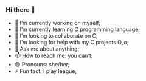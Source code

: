 ### Hi there 👋

<!--
**sphhh/sphhh** is a ✨ _special_ ✨ repository because its `README.md` (this file) appears on your GitHub profile.

Here are some ideas to get you started:
-->
- 🔭 I’m currently working on myself;
- 🌱 I’m currently learning C programming language;
- 👯 I’m looking to collaborate on C;
- 🤔 I’m looking for help with my C projects O_o;
- 💬 Ask me about anything;
- 📫 How to reach me: you can't;
- 😄 Pronouns: she/her;
- ⚡ Fun fact: I play league;

